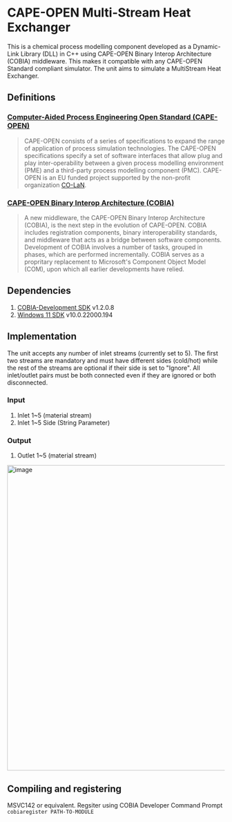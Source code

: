 # CAPE-OPEN Multi-Stream Heat Exchanger
This is a chemical process modelling component developed as a Dynamic-Link Library (DLL) in C++ using CAPE-OPEN Binary Interop Architecture (COBIA)
middleware. This makes it compatible with any CAPE-OPEN Standard compliant simulator. The unit aims to simulate a MultiStream Heat Exchanger.

## Definitions

### [Computer-Aided Process Engineering Open Standard (CAPE-OPEN)](https://www.colan.org/general-information-on-co-lan/)
> CAPE-OPEN consists of a series of specifications to expand the range of application of process simulation technologies. The CAPE-OPEN specifications specify a set of software interfaces that allow plug and play inter-operability between a given process modelling environment (PME) and a third-party process modelling component (PMC).
> CAPE-OPEN is an EU funded project supported by the non-profit organization [CO-LaN](https://www.colan.org/).

### [CAPE-OPEN Binary Interop Architecture (COBIA)](https://www.colan.org/experiences-projects/cape-open-binary-interop-architecture-cobia/)
> A new middleware, the CAPE-OPEN Binary Interop Architecture (COBIA), is the next step in the evolution of CAPE-OPEN. COBIA includes registration components, binary interoperability standards, and middleware that acts as a bridge between software components. Development of COBIA involves a number of tasks, grouped in phases, which are performed incrementally.
> COBIA serves as a propritary replacement to Microsoft's Component Object Model (COM), upon which all earlier developments have relied.


## Dependencies
1. [COBIA-Development SDK](https://colan.repositoryhosting.com/trac/colan_cobia/downloads) v1.2.0.8 
2. [Windows 11 SDK](https://developer.microsoft.com/en-us/windows/downloads/sdk-archive/) v10.0.22000.194

## Implementation
The unit accepts any number of inlet streams (currently set to 5). The first two streams are mandatory and must have different sides (cold/hot) while the rest of the streams are optional if their side is set to "Ignore". All inlet/outlet pairs must be both connected even if they are ignored or both disconnected.
### Input
1. Inlet 1~5 (material stream)
2. Inlet 1~5 Side (String Parameter)
### Output
1. Outlet 1~5 (material stream)

<img width="708" alt="image" src="https://user-images.githubusercontent.com/80135041/150345537-42616fb7-c41f-4de9-bbd6-7543c4527758.png">

## Compiling and registering
MSVC142 or equivalent. Regsiter using COBIA Developer Command Prompt `cobiaregister PATH-TO-MODULE`
